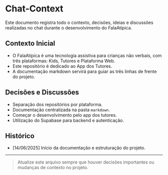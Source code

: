 # Chat-Context

Este documento registra todo o contexto, decisões, ideias e discussões realizadas no chat durante o desenvolvimento do FalaAtípica.

## Contexto Inicial
- O FalaAtípica é uma tecnologia assistiva para crianças não verbais, com três plataformas: Kids, Tutores e Plataforma Web.
- Este repositório é dedicado ao App dos Tutores.
- A documentação markdown servirá para guiar as três linhas de frente do projeto.

## Decisões e Discussões
- Separação dos repositórios por plataforma.
- Documentação centralizada na pasta `markdown`.
- Começar o desenvolvimento pelo app dos tutores.
- Utilização do Supabase para backend e autenticação.

## Histórico
- [14/06/2025] Início da documentação e estruturação do projeto.

---

> Atualize este arquivo sempre que houver decisões importantes ou mudanças de contexto no projeto. 